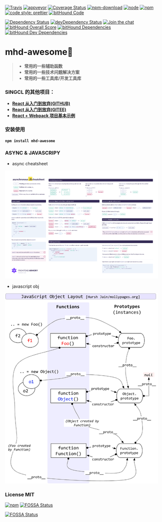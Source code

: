 [![Travis][mhd-awesome-travis-badge]][mhd-awesome-travis-url]
[![appveyor][mhd-awesome-appveyor-badge]][mhd-awesome-url]
[![Coverage Status][mhd-awesome-coverage-badge2]][mhd-awesome-coverage-url]
[![npm-download][mhd-awesome-dt-badge]][mhd-awesome-url]
[![node][mhd-awesome-node-badge]][mhd-awesome-url]
[![npm][mhd-awesome-npm-badge]][mhd-awesome-url]
[![code style: prettier][mhd-awesome-prettier-badge]][mhd-awesome-prettier-url]
[![bitHound Code](https://www.bithound.io/github/singcl/mhd-awesome/badges/code.svg)](https://www.bithound.io/github/singcl/mhd-awesome)

[![Dependency Status][mhd-awesome-dep-badge]][mhd-awesome-dep-url]
[![devDependency Status][mhd-awesome-devdep-badge]][mhd-awesome-devdep-url]
[![Join the chat][mhd-awesome-chat-badge]][mhd-awesome-chat-url]
[![bitHound Overall Score](https://www.bithound.io/github/singcl/mhd-awesome/badges/score.svg)](https://www.bithound.io/github/singcl/mhd-awesome)
[![bitHound Dependencies](https://www.bithound.io/github/singcl/mhd-awesome/badges/dependencies.svg)](https://www.bithound.io/github/singcl/mhd-awesome/master/dependencies/npm)
[![bitHound Dev Dependencies](https://www.bithound.io/github/singcl/mhd-awesome/badges/devDependencies.svg)](https://www.bithound.io/github/singcl/mhd-awesome/master/dependencies/npm)

# mhd-awesome🎉

> -   **常用的一些辅助函数**
> -   **常用的一些技术问题解决方案**
> -   **常用的一些工具库/开发工具库**

### SINGCL 的其他项目：

-   **[React 从入门到放弃(GITHUB)](https://github.com/singcl/mhd-react)**
-   **[React 从入门到放弃(GITEE)](https://gitee.com/singcl/mhd-react)**
-   **[React + Webpack 项目基本示例](https://github.com/singcl/react-base-app)**

### 安装使用

**`npm install mhd-awesome`**

### ASYNC & JAVASCRIPY

-   async cheatsheet

![async](./src/img/async-cheatsheet.png)

-   javascript obj

![obj](./src/img/jsobj_full.jpg)

### License MIT

[![npm][mhd-awesome-lic-badge]][mhd-awesome-url]
[![FOSSA Status](https://app.fossa.io/api/projects/git%2Bgithub.com%2Fsingcl%2Fmhd-awesome.svg?type=shield)](https://app.fossa.io/projects/git%2Bgithub.com%2Fsingcl%2Fmhd-awesome?ref=badge_shield)

[mhd-awesome-url]: https://www.npmjs.com/package/mhd-awesome
[mhd-awesome-travis-badge]: https://img.shields.io/travis/singcl/mhd-awesome.svg?style=flat-square
[mhd-awesome-travis-url]: https://travis-ci.org/singcl/mhd-awesome
[mhd-awesome-dep-badge]: https://david-dm.org/singcl/mhd-awesome/status.svg?style=flat-square
[mhd-awesome-dep-url]: https://david-dm.org/singcl/mhd-awesome#info=Dependencies
[mhd-awesome-devdep-badge]: https://david-dm.org/singcl/mhd-awesome/dev-status.svg?style=flat-square
[mhd-awesome-devdep-url]: https://david-dm.org/singcl/mhd-awesome#info=devDependencies
[mhd-awesome-node-badge]: https://img.shields.io/node/v/mhd-awesome/latest.svg?style=flat-square
[mhd-awesome-npm-badge]: https://img.shields.io/npm/v/mhd-awesome.svg?style=flat-square
[mhd-awesome-dt-badge]: https://img.shields.io/npm/dt/mhd-awesome.svg?style=flat-square
[mhd-awesome-coverage-badge]: https://coveralls.io/repos/github/singcl/mhd-awesome/badge.svg
[mhd-awesome-coverage-badge2]: https://img.shields.io/coveralls/github/singcl/mhd-awesome/master.svg?style=flat-square
[mhd-awesome-coverage-url]: https://coveralls.io/github/singcl/mhd-awesome
[mhd-awesome-prettier-badge]: https://img.shields.io/badge/code_style-prettier-6f42c1.svg?style=flat-square
[mhd-awesome-prettier-url]: https://github.com/prettier/prettier
[mhd-awesome-chat-badge]: https://badges.gitter.im/Join%20Chat.svg
[mhd-awesome-chat-url]: https://gitter.im/singcl/mhd-awesome
[mhd-awesome-lic-badge]: https://img.shields.io/npm/l/mhd-awesome.svg?style=flat-square
[mhd-awesome-appveyor-badge]: https://ci.appveyor.com/api/projects/status/github/singcl/mhd-awesome?branch=master&svg=true

[![FOSSA Status](https://app.fossa.io/api/projects/git%2Bgithub.com%2Fsingcl%2Fmhd-awesome.svg?type=large)](https://app.fossa.io/projects/git%2Bgithub.com%2Fsingcl%2Fmhd-awesome?ref=badge_large)
